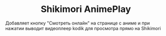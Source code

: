<h1 align="center">Shikimori AnimePlay</h1>

Добавляет кнопку "Смотреть онлайн" на странице с аниме и при нажатии выводит видеоплеер kodik для просмотра прямо на Shikimori
